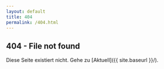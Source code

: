 ```yaml
---
layout: default
title: 404
permalink: /404.html
---
```


## 404 - File not found

Diese Seite existiert nicht. Gehe zu [Aktuell]({{ site.baseurl }}/).
